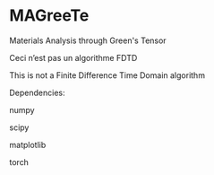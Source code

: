 # MAGreeTe
Materials Analysis through Green's Tensor


Ceci n’est pas un algorithme FDTD

This is not a Finite Difference Time Domain algorithm



Dependencies:

numpy

scipy

matplotlib

torch
